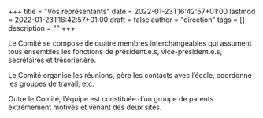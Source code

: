 +++
title       = "Vos représentants"
date        = 2022-01-23T16:42:57+01:00
lastmod     = 2022-01-23T16:42:57+01:00
draft       = false
author      = "direction"
tags        = []
description = ""
+++

Le Comité se compose de quatre membres interchangeables qui assument tous ensembles les fonctions de président.e.s, vice-président.e.s, secrétaires et trésorier.ère.

Le Comité organise les réunions, gère les contacts avec l’école, coordonne les groupes de travail, etc.

Outre le Comité, l’équipe est constituée d’un groupe de parents extrêmement motivés et venant des deux sites.
